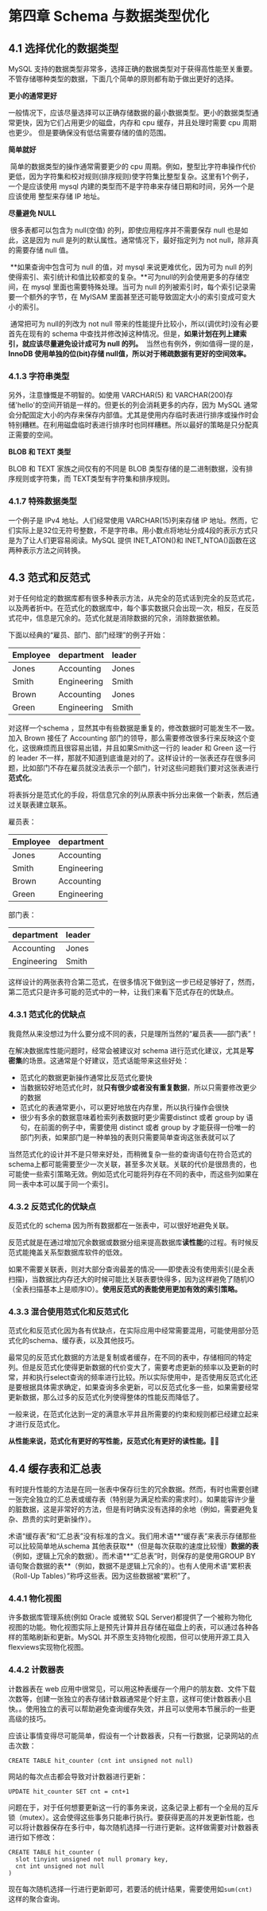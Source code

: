 # 第四章 Schema 与数据类型优化

## 4.1 选择优化的数据类型

MySQL 支持的数据类型非常多，选择正确的数据类型对于获得高性能至关重要。不管存储哪种类型的数据，下面几个简单的原则都有助于做出更好的选择。

**更小的通常更好**

​		一般情况下，应该尽量选择可以正确存储数据的最小数据类型。更小的数据类型通常更快，因为它们占用更少的磁盘，内存和 cpu 缓存，并且处理时需要 cpu 周期也更少。
​		但是要确保没有低估需要存储的值的范围。

**简单就好**

​		简单的数据类型的操作通常需要更少的 cpu 周期。例如，整型比字符串操作代价更低，因为字符集和校对规则(排序规则)使字符集比整型复杂。这里有1个例子，一个是应该使用 mysql 内建的类型而不是字符串来存储日期和时间，另外一个是应该使用
整型来存储 IP 地址。

**尽量避免 NULL**

​		很多表都可以包含为 null(空值) 的列，即使应用程序并不需要保存 null 也是如此，这是因为 null 是列的默认属性。通常情况下，最好指定列为 not null，除非真的需要存储 null 值。

​		**如果查询中包含可为 null 的值，对 mysql 来说更难优化，因为可为 null 的列使得索引、索引统计和值比较都变的复杂。**可为null的列会使用更多的存储空间，在 mysql 里面也需要特殊处理。当可为 null 的列被索引时，每个索引记录需要一个额外的字节，在 MyISAM 里面甚至还可能导致固定大小的索引变成可变大小的索引。

​		通常把可为 null的列改为 not null 带来的性能提升比较小，所以(调优时)没有必要首先在现有的 schema 中查找并修改掉这种情况。但是，**如果计划在列上建索引，就应该尽量避免设计成可为 null 的列。**
​		当然也有例外，例如值得一提的是，**InnoDB 使用单独的位(bit)存储 null值，所以对于稀疏数据有更好的空间效率。**

### 4.1.3 字符串类型

另外，注意慷慨是不明智的。如使用 VARCHAR(5) 和 VARCHAR(200)存储'hello'的空间开销是一样的。但更长的列会消耗更多的内存，因为 MySQL 通常会分配固定大小的内存来保存内部值。尤其是使用内存临时表进行排序或操作时会特别糟糕。在利用磁盘临时表进行排序时也同样糟糕。所以最好的策略是只分配真正需要的空间。



**BLOB 和 TEXT 类型**

BLOB 和 TEXT 家族之间仅有的不同是 BLOB 类型存储的是二进制数据，没有排序规则或字符集，而 TEXT类型有字符集和排序规则。

### 4.1.7 特殊数据类型

一个例子是 IPv4 地址。人们经常使用 VARCHAR(15)列来存储 IP 地址。然而，它们实际上是32位无符号整数，不是字符串。用小数点将地址分成4段的表示方式只是为了让人们更容易阅读。MySQL 提供 INET_ATON()和 INET_NTOA()函数在这两种表示方法之间转换。

## 4.3 范式和反范式

对于任何给定的数据库都有很多种表示方法，从完全的范式话到完全的反范式花，以及两者折中。在范式化的数据库中，每个事实数据只会出现一次，相反，在反范式花中，信息是冗余的。范式化就是消除数据的冗余，消除数据依赖。

下面以经典的“雇员、部门、部门经理”的例子开始：

| Employee | department  | leader |
| :------- | :---------- | :----- |
| Jones    | Accounting  | Jones  |
| Smith    | Engineering | Smith  |
| Brown    | Accounting  | Jones  |
| Green    | Engineering | Smith  |

对这样一个schema ，显然其中有些数据是重复的，修改数据时可能发生不一致。加入 Brown 接任了 Accounting 部门的领导，那么需要修改很多行来反映这个变化，这很麻烦而且很容易出错，并且如果Smith这一行的 leader 和 Green 这一行的 leader 不一样，那就不知道到底谁是对的了。这样设计的一张表还存在很多问题，比如部门不存在雇员就没法表示一个部门，针对这些问题我们要对这张表进行**范式化**。

将表拆分是范式化的手段，将信息冗余的列从原表中拆分出来做一个新表，然后通过关联表建立联系。

雇员表：

| Employee | department  |
| :------- | :---------- |
| Jones    | Accounting  |
| Smith    | Engineering |
| Brown    | Accounting  |
| Green    | Engineering |

部门表：

| department  | leader |
| :---------- | :----- |
| Accounting  | Jones  |
| Engineering | Smith  |

这样设计的两张表符合第二范式，在很多情况下做到这一步已经足够好了，然而，第二范式只是许多可能的范式中的一种，让我们来看下范式存在的优缺点。

### 4.3.1 范式化的优缺点

我竟然从来没想过为什么要分成不同的表，只是理所当然的“雇员表——部门表”！

在解决数据库性能问题时，经常会被建议对 schema 进行范式化建议，尤其是**写密集**的场景。这通常是个好建议，范式话能带来这些好处：

- 范式化的数据更新操作通常比反范式化要快
- 当数据较好地范式化时，就**只有很少或者没有重复数据**，所以只需要修改更少的数据
- 范式化的表通常更小，可以更好地放在内存里，所以执行操作会很快
- 很少有多余的数据意味着检索列表数据时更少需要distinct 或者 group by 语句，在前面的例子中，需要使用 distinct 或者 group by 才能获得一份唯一的部门列表，如果部门是一种单独的表则只需要简单查询这张表就可以了

当然范式化的设计并不是只带来好处，而稍微复杂一些的查询语句在符合范式的schema上都可能需要至少一次关联，甚至多次关联。关联的代价是很昂贵的，也可能使一些索引策略无效。例如范式化可能将列存在不同的表中，而这些列如果在同一表中本可以属于同一个索引。



### 4.3.2 反范式化的优缺点

反范式化的 schema 因为所有数据都在一张表中，可以很好地避免关联。

反范式就是在通过增加冗余数据或数据分组来提高数据库**读性能**的过程。有时候反范式能掩盖关系型数据库软件的低效。

如果不需要关联表，则对大部分查询最差的情况——即使表没有使用索引(是全表扫描)，当数据比内存还大的时候可能比关联表要快得多，因为这样避免了随机IO（全表扫描基本上是顺序IO）。**使用反范式的表能使用更加有效的索引策略。**



### 4.3.3 混合使用范式化和反范式化

范式化和反范式化因为各有优缺点，在实际应用中经常需要混用，可能使用部分范式化的schema、缓存表，以及其他技巧。

最常见的反范式化数据的方法是复制或者缓存，在不同的表中，存储相同的特定列。但是反范式化使得更新数据的代价变大了，需要考虑更新的频率以及更新的时常，并和执行select查询的频率进行比较。所以实际使用中，是否使用反范式化还是要根据具体需求确定，如果查询多余更新，可以反范式化多一些，如果需要经常更新数据，那么过多的反范式化列使得整体的性能反而降低了。

一般来说，在范式化达到一定的满意水平并且所需要的约束和规则都已经建立起来才进行反范式化。

**从性能来说，范式化有更好的写性能，反范式化有更好的读性能。👍🏿**



## 4.4 缓存表和汇总表

有时提升性能的方法是在同一张表中保存衍生的冗余数据。然而，有时也需要创建一张完全独立的汇总表或缓存表（特别是为满足检索的需求时）。如果能容许少量的脏数据，这是非常好的方法，但是有时确实没有选择的余地（例如，需要避免复杂、昂贵的实时更新操作）。

术语“缓存表”和“汇总表”没有标准的含义。我们用术语**“缓存表”来表示存储那些可以比较简单地从schema 其他表获取**（但是每次获取的速度比较慢）**数据的表**（例如，逻辑上冗余的数据）。而术语**“汇总表”时，则保存的是使用GROUP BY语句聚合数据的表**（例如，数据不是逻辑上冗余的）。也有人使用术语“累积表（Roll-Up Tables）”称呼这些表。因为这些数据被“累积”了。

### 4.4.1 物化视图

许多数据库管理系统(例如 Oracle 或微软 SQL Server)都提供了一个被称为物化视图的功能。物化视图实际上是预先计算并且存储在磁盘上的表，可以通过各种各样的策略刷新和更新。MySQL 并不原生支持物化视图，但可以使用开源工具入 flexviews实现物化视图。

### 4.4.2 计数器表

计数器表在 web 应用中很常见，可以用这种表缓存一个用户的朋友数、文件下载次数等，创建一张独立的表存储计数器通常是个好主意，这样可使计数器表小且快。。使用独立的表可以帮助避免查询缓存失效，并且可以使用本节展示的一些更高级的技巧。

应该让事情变得尽可能简单，假设有一个计数器表，只有一行数据，记录网站的点击次数：

`CREATE TABLE hit_counter (cnt int unsigned not null)`

网站的每次点击都会导致对计数器进行更新：

`UPDATE hit_counter SET cnt = cnt+1`

问题在于，对于任何想要更新这一行的事务来说，这条记录上都有一个全局的互斥锁（mutex）。这会使得这些事务只能串行执行。要获得更高的并发更新性能，也可以将计数器保存在多行中，每次随机选择一行进行更新。这样做需要对计数器表进行如下修改：

```mysql
CREATE TABLE hit_counter (
  slot tinyint unsigned not null promary key,
  cnt int unsigned not null
)
```

现在每次随机选择一行进行更新即可，若要活的统计结果，需要使用如`sum(cnt)` 这样的聚合查询。

